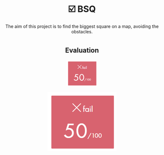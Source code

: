 # <h1 align="center"> :ballot_box_with_check: BSQ</h1>
<p align="center">
The aim of this project is to find the biggest square on a map, avoiding the obstacles.
</p>

# <h2 align="center"> Evaluation </h1>
<p align="center">
<a><img src="resources/evaluation.png" alt="evaluation" width="100"  class="centerImage"/></a>
</p>
<p align="center">
<a><img src="resources/evaluation.png" alt="evaluation2" class="centerImage"/></a>
</p>

